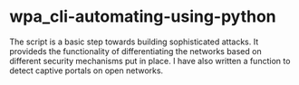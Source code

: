 # wpa_cli-automating-using-python
The script is a basic step towards building sophisticated attacks. It provideds the functionality of differentiating the networks based on different security mechanisms put in place. I have also written a function to detect captive portals on open networks. 

